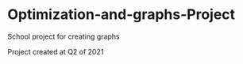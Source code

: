 # Optimization-and-graphs-Project

School project for creating graphs

Project created at Q2 of 2021
